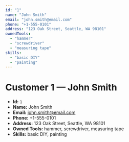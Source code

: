 ```yaml
---
id: "1"
name: "John Smith"
email: "john.smith@email.com"
phone: "+1-555-0101"
address: "123 Oak Street, Seattle, WA 98101"
ownedTools:
  - "hammer"
  - "screwdriver"
  - "measuring tape"
skills:
  - "basic DIY"
  - "painting"
---
```


# Customer 1 — John Smith

- **Id:** `1`
- **Name:** John Smith
- **Email:** <john.smith@email.com>
- **Phone:** +1-555-0101
- **Address:** 123 Oak Street, Seattle, WA 98101
- **Owned Tools:** hammer, screwdriver, measuring tape
- **Skills:** basic DIY, painting
